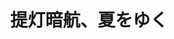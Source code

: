 ---
title: 提灯暗航、夏をゆく
description: HIMEHINA LIVE 2023「提灯暗航、夏をゆく」in 大宮ソニックシティ
image:

# Badge style
style:
    background: "#e27602"
    color: "#fff"
---